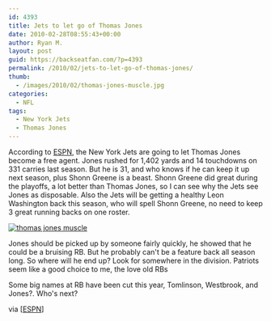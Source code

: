 ```yaml
---
id: 4393
title: Jets to let go of Thomas Jones
date: 2010-02-28T08:55:43+00:00
author: Ryan M.
layout: post
guid: https://backseatfan.com/?p=4393
permalink: /2010/02/jets-to-let-go-of-thomas-jones/
thumb:
  - /images/2010/02/thomas-jones-muscle.jpg
categories:
  - NFL
tags:
  - New York Jets
  - Thomas Jones
---
```


<div class="entry">
  <p>
    According to <a href="http://sports.espn.go.com/nfl/news/story?id=4952941">ESPN</a>, the New York Jets are going to let Thomas Jones become a free agent. Jones rushed for 1,402 yards and 14 touchdowns on 331 carries last season. But he is 31, and who knows if he can keep it up next season, plus Shonn Greene is a beast. Shonn Greene did great during the playoffs, a lot better than Thomas Jones, so I can see why the Jets see Jones as disposable. Also the Jets will be getting a healthy Leon Washington back this season, who will spell Shonn Greene, no need to keep 3 great running backs on one roster.
  </p>

  <p>
    <a href="/images/2010/02/thomas-jones-muscle.jpg"><img class="aligncenter size-full wp-image-4394" title="thomas jones muscle" src="/images/2010/02/thomas-jones-muscle.jpg" alt="thomas jones muscle" width="320" height="240" srcset="/images/2010/02/thomas-jones-muscle.jpg 320w, /images/2010/02/thomas-jones-muscle-300x225.jpg 300w" sizes="(max-width: 320px) 100vw, 320px" /></a>
  </p>

  <p>
    Jones should be picked up by someone fairly quickly, he showed that he could be a bruising RB. But he probably can't be a feature back all season long. So where will he end up? Look for somewhere in the division. Patriots seem like a good choice to me, the love old RBs
  </p>

  <p>
    Some big names at RB have been cut this year, Tomlinson, Westbrook, and Jones?. Who's next?
  </p>

  <p>
    via [<a href="http://sports.espn.go.com/nfl/news/story?id=4952941">ESPN</a>]
  </p>
</div>
